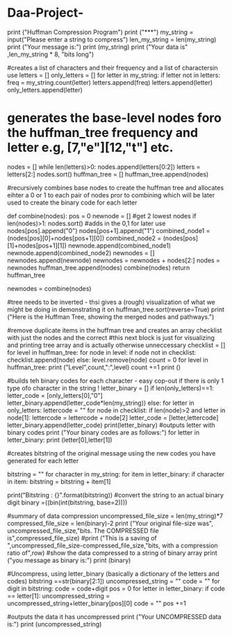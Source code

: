 # Daa-Project-



print ("Huffman Compression Program")
print ("***")
my_string = input("Please enter a  string to compress")
len_my_string = len(my_string)
print ("Your message is:")
print (my_string)
print ("Your data is" ,len_my_string * 8, "bits long")

#creates a list of characters and their frequency and a list of charactersin use 
letters = []
only_letters = []
for letter in my_string:
    if letter not in letters:
        freq = my_string.count(letter)
        letters.append(freq)
        letters.append(letter)
        only_letters.append(letter)

# generates the base-level nodes foro the huffman_tree frequency and letter e.g, [7,"e"][12,"t"] etc.
nodes = []
while len(letters)>0:
    nodes.append(letters[0:2])
    letters = letters[2:]
nodes.sort()
huffman_tree = []
huffman_tree.append(nodes)

#recursively combines base nodes to create the huffman tree and allocates eihter a 0 or 1 to each pair of nodes pror to combining which will be later used to create the binary code for each letter 

def combine(nodes):
    pos = 0 
    newnode = []
    #get 2 lowest nodes
    if len(nodes)>1:
        nodes.sort()
        #adds in the 0,1 for later use 
        nodes[pos].append("0")
        nodes[pos+1].append("1")
        combined_node1 = (nodes[pos][0]+nodes[pos+1][0])
        combined_node2 = (nodes[pos][1]+nodes[pos+1][1])
        newnode.append(combined_node1)
        newnode.append(combined_node2)
        newnodes = []
        newnodes.append(newnode)
        newnodes = newnodes + nodes[2:]
        nodes = newnodes
        huffman_tree.append(nodes)
        combine(nodes)
    return huffman_tree
    
newnodes = combine(nodes)

#tree needs to be inverted - thsi gives a (rough) visualization of what we might be doing in demonstrating it on
huffman_tree.sort(reverse=True)
print ("Here is the Huffman Tree, showing the merged nodes and pathways.")

#remove duplicate items in the huffman tree and creates an array checklist with just the nodes and the correct 
#this next block is just for visualizing and printing tree array and is actually otherwise unneccessary
checklist = []
for level in huffman_tree:
    for node in level:
        if node not in checklist:
            checklist.append(node)
        else:
            level.remove(node)
count = 0 
for level in huffman_tree:
    print ("Level",count,":",level)
    count +=1
print ()

#builds teh binary codes for each character - easy cop-out if there is only 1 type ofo character in the string !
letter_binary = []
if len(only_letters)==1:
    letter_code = [only_letters[0],"0"]
    letter_binary.append(letter_code*len(my_string))
else:
    for letter in only_letters:
        lettercode = ""
        for node in checklist:
            if len(node)>2 and letter in node[1]:
                lettercode = lettercode + node[2]
            letter_code = [letter,lettercode]
            letter_binary.append(letter_code)
print(letter_binary)
#outputs letter with binary codes
print ("Your binary codes are as follows:")
for letter in letter_binary:
    print (letter[0],letter[1])
    
#creates bitstring of the original message using the new codes you have generated for each letter 

bitstring = ""
for character in my_string:
    for item in letter_binary:
        if character in item:
            bitstring = bitstring + item[1]

print("Bitstring : {}".format(bitstring))
#convert the string to an actual binary digit 
binary =((bin(int(bitstring, base=2))))

#summary of data compression 
uncompressed_file_size = len(my_string)*7
compressed_file_size = len(binary)-2
print ("Your original file-size was", uncompressed_file_size,"bits. The COMPRESSED file is",compressed_file_size)
#print ("This is a saving of ",uncompressed_file_size-compressed_file_size,"bits, with a compression ratio of",row)
#show the data compressed to a string of binary array 
print ("you message as binary is:")
print (binary)

#Uncompress, using letter_binary (basically a dictionary of the letters and codes)
bitstring ==str(binary[2:1])
uncompressed_string = ""
code = ""
for digit in bitstring:
    code = code+digit
    pos = 0
    for letter in letter_binary:
        if code == letter[1]:
            uncompressed_string = uncompressed_string+letter_binary[pos][0]
            code = ""
        pos +=1

#outputs the data it has uncompressed 
print ("Your UNCOMPRESSED data is:")
print (uncompressed_string)
